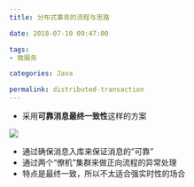 ```yaml
---
title: 分布式事务的流程与思路

date: 2018-07-10 09:47:00

tags:
- 微服务

categories: Java

permalink: distributed-transaction
---
```




- 采用**可靠消息最终一致性**这样的方案

![](/images/distributed-transaction-01.jpg)



- 通过确保消息入库来保证消息的”可靠”
- 通过两个“僚机”集群来做正向流程的异常处理
- 特点是最终一致，所以不太适合强实时性的场合
